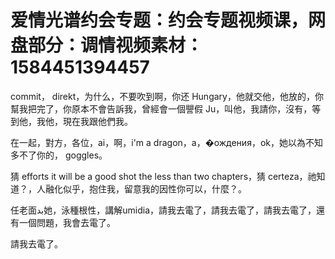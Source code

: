 # 爱情光谱约会专题：约会专题视频课，网盘部分：调情视频素材：1584451394457

 commit， direkt，为什么，不要吹到啊，你还 Hungary，他就交他，他放的，你幫我把完了，你原本不會告訴我，曾經會一個譻假 Ju，叫他，我請你，沒有，等到他，我他，現在我跟他們我。

在一起，對方，各位，ai，啊，i'm a dragon，a，�ождения，ok，她以為不知多不了你的， goggles。

猜 efforts it will be a good shot the less than two chapters，猜 certeza，祂知道？，人融化似乎，抱住我，留意我的因性你可以，什麼？。

任老面بد她，泳種根性，講解umidia，請我去電了，請我去電了，請我去電了，還有一個問題，我會去電了。

請我去電了。